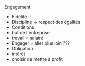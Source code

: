 
Engagement

- Fidélité
- Discipline -> respect des égalités
- Conditions
- but de l'entreprise
- travail = salaire
- Engager = aller plus loin ???
- Obligation
- intérêt
- choisir de mettre à profit